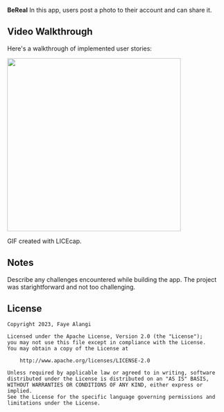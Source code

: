 
**BeReal** In this app, users post a photo to their account and can share it.


## Video Walkthrough

Here's a walkthrough of implemented user stories:

<img src="Walkthrough.gif" width=400><br>

GIF created with LICEcap.

## Notes

Describe any challenges encountered while building the app.
The project was starightforward and not too challenging.

## License

    Copyright 2023, Faye Alangi

    Licensed under the Apache License, Version 2.0 (the "License");
    you may not use this file except in compliance with the License.
    You may obtain a copy of the License at

        http://www.apache.org/licenses/LICENSE-2.0

    Unless required by applicable law or agreed to in writing, software
    distributed under the License is distributed on an "AS IS" BASIS,
    WITHOUT WARRANTIES OR CONDITIONS OF ANY KIND, either express or implied.
    See the License for the specific language governing permissions and
    limitations under the License.
